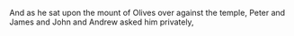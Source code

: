 And as he sat upon the mount of Olives over against the temple, Peter and James and John and Andrew asked him privately,
